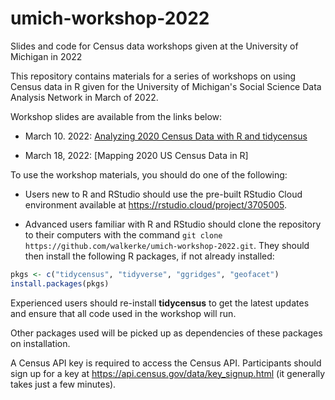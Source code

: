 # umich-workshop-2022
Slides and code for Census data workshops given at the University of Michigan in 2022

This repository contains materials for a series of workshops on using Census data in R given for the University of Michigan's Social Science Data Analysis Network in March of 2022.  

Workshop slides are available from the links below:

* March 10. 2022: [Analyzing 2020 Census Data with R and tidycensus](https://walker-data.com/umich-workshop-2022/intro-2020-census/#1)

* March 18, 2022: [Mapping 2020 US Census Data in R]

To use the workshop materials, you should do one of the following: 

- Users new to R and RStudio should use the pre-built RStudio Cloud environment available at https://rstudio.cloud/project/3705005.  

- Advanced users familiar with R and RStudio should clone the repository to their computers with the command `git clone https://github.com/walkerke/umich-workshop-2022.git`.  They should then install the following R packages, if not already installed:

```r
pkgs <- c("tidycensus", "tidyverse", "ggridges", "geofacet")
install.packages(pkgs)
```

Experienced users should re-install __tidycensus__ to get the latest updates and ensure that all code used in the workshop will run.  

Other packages used will be picked up as dependencies of these packages on installation. 

A Census API key is required to access the Census API.  Participants should sign up for a key at https://api.census.gov/data/key_signup.html (it generally takes just a few minutes). 